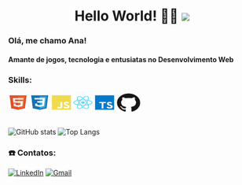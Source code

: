 <h1  align="center" >Hello World! 🖖🏻
  <img height="80" src="https://media0.giphy.com/media/fAcQ7d1Hnx2XlY6SMe/giphy.gif?cid=6c09b952p7utxr0j5tnta4785f358yddbe2lvh3kphoebxqe&ep=v1_internal_gif_by_id&rid=giphy.gif&ct=s">
  </h1>
  

### Olá, me chamo Ana!
#### Amante de jogos, tecnologia e entusiatas no Desenvolvimento Web
### Skills: 

 <div style="display: inline_block"> 
  <img align="center" alt="HTML" height="30" width="40" src="https://raw.githubusercontent.com/devicons/devicon/master/icons/html5/html5-original.svg">
  <img align="center" alt="CSS" height="30" width="40" src="https://raw.githubusercontent.com/devicons/devicon/master/icons/css3/css3-original.svg">
  <img align="center" alt="Rafa-Js" height="30" width="40" src="https://raw.githubusercontent.com/devicons/devicon/master/icons/javascript/javascript-plain.svg">
  <img align="center" alt="React" height="30" width="40" src="https://raw.githubusercontent.com/devicons/devicon/master/icons/react/react-original.svg">
  <img align="center" alt="Ts" height="30" width="40" src="https://raw.githubusercontent.com/devicons/devicon/master/icons/typescript/typescript-plain.svg">
  <img align="center" alt="github" title="Github" height="40" width="50" src="https://raw.githubusercontent.com/devicons/devicon/master/icons/github/github-original.svg">

</div> 
<br>

![ GitHub stats](https://github-readme-stats.vercel.app/api?username=anaquarele&show_icons=true&theme=dark)
![Top Langs](https://github-readme-stats.vercel.app/api/top-langs/?username=anaquarele&layout=compact)


### ☎️ Contatos:  
[![LinkedIn](https://img.shields.io/badge/LinkedIn-0077B5?style=for-the-badge&logo=linkedin&logoColor=white)](https://www.linkedin.com/in/angelica-fsilva/)
[![Gmail](https://img.shields.io/badge/Gmail-D14836?style=for-the-badge&logo=gmail&logoColor=white)](anaquarele@gmail.com)

 
